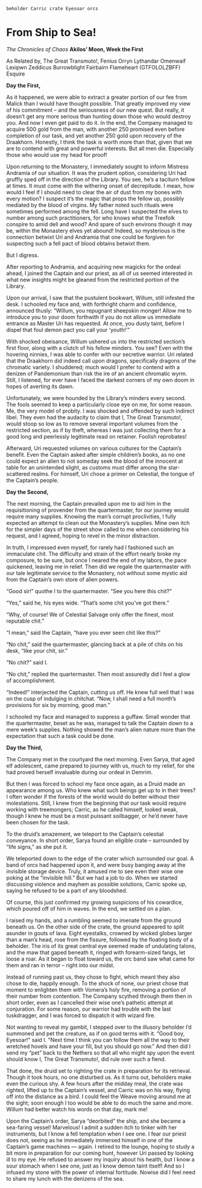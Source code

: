 <!-- TITLE: From Ship to Sea! -->
<!-- SUBTITLE: Or how to train your pet beholder -->

    beholder Carric crate Eyesoar orcs
# From Ship to Sea!



*The Chronicles of Chaos*
**Akilos’ Moon, Week the First**

As Related by,
The Great Transmuto!, Fenius Orryn Lythandar Omenwaif Lexipwn Zeddicus Burrowblight Fairbairn Flameheart (GTFOLOLZBFF) Esquire

**Day the First,**

As it happened, we were able to extract a greater portion of our fee from Malick than I would have thought possible. That greatly improved my view of his commitment – and the seriousness of our new quest. But really, it doesn’t get any more serious than hunting down those who would destroy you. And now I even get paid to do it. In the end, the Company managed to acquire 500 gold from the man, with another 250 promised even before completion of our task, and yet another 250 gold upon recovery of the Draakhorn. Honestly, I think the task is worth more than that, given that we are to contend with great and powerful interests. But all men die. Especially those who would use my head for proof!

Upon returning to the Monastery, I immediately sought to inform Mistress Andramia of our situation. It was the prudent option, considering Uri had gruffly sped off in the direction of the Library. You see, he’s a taciturn fellow at times. It must come with the withering onset of decrepitude. I mean, how would I feel if I should need to clear the air of dust from my bones with every motion? I suspect it’s the magic that props the fellow up, possibly mediated by the blood of virgins. My father noted such rituals were sometimes performed among the fell. Long have I suspected the elves to number among such practitioners, for who knows what the Treefolk conspire to amid dell and wood? And spare of such environs though it may be, within the Monastery elves yet abound! Indeed, so mysterious is the connection betwixt Uri and Andramia that one could be forgiven for suspecting such a fell pact of blood obtains betwixt them.

But I digress.

After reporting to Andramia, and acquiring new magicks for the ordeal ahead, I joined the Captain and our priest, as all of us seemed interested in what new insights might be gleaned from the restricted portion of the Library.

Upon our arrival, I saw that the pustulent bookwart, Willum, still infested the desk. I schooled my face and, with forthright charm and confidence, announced thusly: “Willum, you repugnant sheepskin monger! Allow me to introduce you to your doom forthwith if you do not allow us immediate entrance as Master Uri has requested. At once, you dusty taint, before I dispel that foul demon pact you call your ‘youth!’”

With shocked obeisance, Willum ushered us into the restricted section’s first floor, along with a clutch of his fellow minders. You see? Even with the hovering ninnies, I was able to confer with our secretive warrior. Uri related that the Draakhorn did indeed call upon dragons, specifically dragons of the chromatic variety. I shuddered; much would I prefer to contend with a denizen of Pandemonium than risk the ire of an ancient chromatic wyrm. Still, I listened, for ever have I faced the darkest corners of my own doom in hopes of averting its dawn.

Unfortunately, we were hounded by the Library’s minders every second. The fools seemed to keep a particularly close eye on me, for some reason. Me, the very model of probity. I was shocked and offended by such indirect libel. They even had the audacity to claim that I, The Great Transmuto!, would stoop so low as to remove several important volumes from the restricted section, as if by theft, whereas I was just collecting them for a good long and peerlessly legitimate read on retainer. Foolish reprobates!

Afterward, Uri requested volumes on various cultures for the Captain’s benefit. Even the Captain asked after simple children’s books, as no one could expect an alien to not someday seek the blood of the innocent at table for an unintended slight, as customs must differ among the star-scattered realms. For himself, Uri chose a primer on Celestial, the tongue of the Captain’s people.

**Day the Second,**

The next morning, the Captain prevailed upon me to aid him in the requisitioning of provender from the quartermaster, for our journey would require many supplies. Knowing the man’s corrupt proclivities, I fully expected an attempt to clean out the Monastery’s supplies. Mine own itch for the simpler days of the street show called to me when considering his request, and I agreed, hoping to revel in the minor distraction.

In truth, I impressed even myself, for rarely had I fashioned such an immaculate chit. The difficulty and strain of the effort nearly broke my composure, to be sure, but once I neared the end of my labors, the pace quickened, leaving me in relief. Then did we regale the quartermaster with our tale legitimate service to the Monastery, not without some mystic aid from the Captain’s own store of alien powers.

“Good sir!” quothe I to the quartermaster. “See you here this chit?”

“Yes,” said he, his eyes wide. “That’s some chit you’ve got there.”

“Why, of course! We of Celestial Salvage only offer the finest, most reputable chit.”

“I mean,” said the Captain, “have you ever seen chit like this?”

“No chit,” said the quartermaster, glancing back at a pile of chits on his desk, “like your chit, sir.”

“No chit?” said I.

“No chit,” replied the quartermaster. Then most assuredly did I feel a glow of accomplishment.

“Indeed!” interjected the Captain, cutting us off. He knew full well that I was on the cusp of indulging in chitchat. “Now, I shall need a full month’s provisions for six by morning, good man.”

I schooled my face and managed to suppress a guffaw. Small wonder that the quartermaster, beset as he was, managed to talk the Captain down to a mere week’s supplies. Nothing showed the man’s alien nature more than the expectation that such a task could be done.

**Day the Third,**

The Company met in the courtyard the next morning. Even Sarya, that aged elf adolescent, came prepared to journey with us, much to my relief, for she had proved herself invaluable during our ordeal in Demrim.

But then I was forced to school my face once again, as a Druid made an appearance among us. Who knew what such beings get up to in their trees? I often wonder if the forests of the world would do better without their molestations. Still, I knew from the beginning that our task would require working with treemongers; Carric, as he called himself, looked weak, though I knew he must be a most puissant soilbagger, or he’d never have been chosen for the task.

To the druid’s amazement, we teleport to the Captain’s celestial conveyance. In short order, Sarya found an eligible crate – surrounded by “life signs,” as she put it.

We teleported down to the edge of the crater which surrounded our goal. A band of orcs had happened upon it, and were busy banging away at the invisible storage device. Truly, it amused me to see even their wise one poking at the “invisible hill.” But we had a job to do. When we started discussing violence and mayhem as possible solutions, Carric spoke up, saying he refused to be a part of any bloodshed.

Of course, this just confirmed my growing suspicions of his cowardice, which poured off of him in waves. In the end, we settled on a plan.

I raised my hands, and a rumbling seemed to imenate from the ground beneath us. On the other side of the crate, the ground appeared to split asunder in gouts of lava. Eight eyestalks, crowned by wicked globes larger than a man’s head, rose from the fissure, followed by the floating body of a beholder. The iris of its great central eye seemed made of undulating talons, and the maw that gaped beneath it, ringed with forearm-sized fangs, let loose a roar. As it began to float toward us, the orc band saw what came for them and ran in terror – right into our midst.

Instead of running past us, they chose to fight, which meant they also chose to die, happily enough. To the shock of none, our priest chose that moment to enlighten them with Vomera’s holy fire, removing a portion of their number from contention. The Company scythed through them then in short order, even as I cancelled their wise one’s pathetic attempt at conjuration. For some reason, our warrior had trouble with the last tuskdragger, and I was forced to dispatch it with wizard fire.

Not wanting to reveal my gambit, I stepped over to the illusory beholder I’d summoned and pet the creature, as if on good terms with it. “Good boy, Eyesoar!" said I. "Next time I think you can follow them all the way to their wretched hovels and have your fill, but you should go now.” And then did I send my “pet” back to the Nethers so that all who might spy upon the event should know I, The Great Transmuto!, did rule over such a fiend.

That done, the druid set to righting the crate in preparation for its retrieval. Though it took hours, no one disturbed us. As it turns out, beholders make even the curious shy. A few hours after the midday meal, the crate was righted, lifted up to the Captain’s vessel, and Carric was on his way, flying off into the distance as a bird. I could feel the Weave moving around me at the sight; soon enough I too would be able to do much the same and more. Willum had better watch his words on that day, mark me!

Upon the Captain’s order, Sarya “deorbited” the ship, and she became a sea-faring vessel! Marvelous! I admit a sudden itch to tinker with her instruments, but I know a fell temptation when I see one. I fear our priest does not, seeing as he immediately immersed himself in one of the Captain’s game machines — again. I retired to the lounge, hoping to study a bit more in preparation for our coming hunt, however Uri passed by looking ill to my eye. He refused to answer my inquiry about his health, but I know a sour stomach when I see one, just as I know demon taint itself! And so I infused my stone with the power of internal fortitude. Nowise did I feel need to share my lunch with the denizens of the sea.
